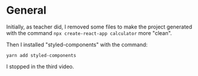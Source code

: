 # General

Initially, as teacher did, I removed some files to make the project generated with the command `npx create-react-app calculator` more "clean".

Then I installed "styled-components" with the command:

```
yarn add styled-components
```

I stopped in the third video.